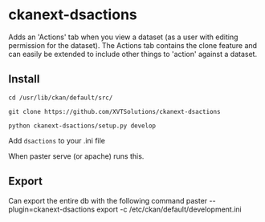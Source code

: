 ckanext-dsactions
===========

Adds an 'Actions' tab when you view a dataset (as a user with editing permission for the dataset). The Actions tab contains the clone feature and can easily be extended to include other things to 'action' against a dataset.

Install
------

`cd /usr/lib/ckan/default/src/`

`git clone https://github.com/XVTSolutions/ckanext-dsactions`

`python ckanext-dsactions/setup.py develop`


Add `dsactions` to your .ini file

When paster serve (or apache) runs this.

Export
------
Can export the entire db with the following command
paster --plugin=ckanext-dsactions export -c /etc/ckan/default/development.ini


